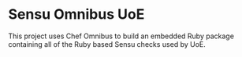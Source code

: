 Sensu Omnibus UoE
=================

This project uses Chef Omnibus to build an embedded Ruby package containing all of the Ruby based Sensu checks used by UoE.
